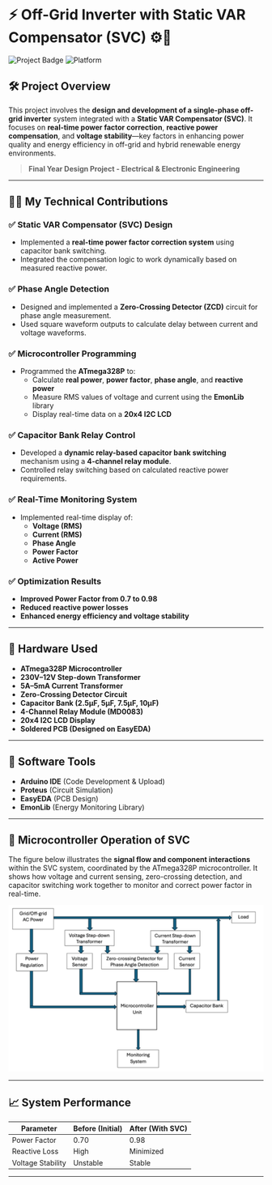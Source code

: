 # ⚡ Off-Grid Inverter with Static VAR Compensator (SVC) ⚙️🔋

![Project Badge](https://img.shields.io/badge/Microcontroller-ATmega328P-blue?style=flat&logo=arduino)
![Platform](https://img.shields.io/badge/Platform-Arduino%20IDE-orange)
 
## 🛠 Project Overview

This project involves the **design and development of a single-phase off-grid inverter** system integrated with a **Static VAR Compensator (SVC)**. It focuses on **real-time power factor correction**, **reactive power compensation**, and **voltage stability**—key factors in enhancing power quality and energy efficiency in off-grid and hybrid renewable energy environments.

> **Final Year Design Project - Electrical & Electronic Engineering**

---

## 🧑‍💻 My Technical Contributions

### ✅ Static VAR Compensator (SVC) Design
- Implemented a **real-time power factor correction system** using capacitor bank switching.
- Integrated the compensation logic to work dynamically based on measured reactive power.

### ✅ Phase Angle Detection
- Designed and implemented a **Zero-Crossing Detector (ZCD)** circuit for phase angle measurement.
- Used square waveform outputs to calculate delay between current and voltage waveforms.

### ✅ Microcontroller Programming
- Programmed the **ATmega328P** to:
  - Calculate **real power**, **power factor**, **phase angle**, and **reactive power**
  - Measure RMS values of voltage and current using the **EmonLib** library
  - Display real-time data on a **20x4 I2C LCD**

### ✅ Capacitor Bank Relay Control
- Developed a **dynamic relay-based capacitor bank switching** mechanism using a **4-channel relay module**.
- Controlled relay switching based on calculated reactive power requirements.

### ✅ Real-Time Monitoring System
- Implemented real-time display of:
  - **Voltage (RMS)**
  - **Current (RMS)**
  - **Phase Angle**
  - **Power Factor**
  - **Active Power**

### ✅ Optimization Results
- **Improved Power Factor from 0.7 to 0.98**
- **Reduced reactive power losses**
- **Enhanced energy efficiency and voltage stability**

---

## 🔌 Hardware Used

- **ATmega328P Microcontroller**
- **230V–12V Step-down Transformer**
- **5A–5mA Current Transformer**
- **Zero-Crossing Detector Circuit**
- **Capacitor Bank (2.5μF, 5μF, 7.5μF, 10μF)**
- **4-Channel Relay Module (MD0083)**
- **20x4 I2C LCD Display**
- **Soldered PCB (Designed on EasyEDA)**

---

## 🧰 Software Tools

- **Arduino IDE** (Code Development & Upload)
- **Proteus** (Circuit Simulation)
- **EasyEDA** (PCB Design)
- **EmonLib** (Energy Monitoring Library)

---

## 🧠 Microcontroller Operation of SVC

The figure below illustrates the **signal flow and component interactions** within the SVC system, coordinated by the ATmega328P microcontroller. It shows how voltage and current sensing, zero-crossing detection, and capacitor switching work together to monitor and correct power factor in real-time.

![Microcontroller Operation of SVC](/svc_microcontroller_operation.png)

---

## 📈 System Performance

| Parameter         | Before (Initial) | After (With SVC) |
|------------------|------------------|------------------|
| Power Factor      | 0.70             | 0.98             |
| Reactive Loss     | High             | Minimized        |
| Voltage Stability | Unstable         | Stable           |

---
